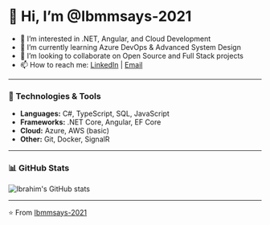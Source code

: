 # 👋 Hi, I’m @Ibmmsays-2021  

- 👀 I’m interested in .NET, Angular, and Cloud Development  
- 🌱 I’m currently learning Azure DevOps & Advanced System Design  
- 💞️ I’m looking to collaborate on Open Source and Full Stack projects  
- 📫 How to reach me: [LinkedIn](https://www.linkedin.com/in/ibrahim-muhammed-048122172/) | [Email](mailto:ibmsays.khiedr@gmail.com)  

---

### 🚀 Technologies & Tools
- **Languages:** C#, TypeScript, SQL, JavaScript  
- **Frameworks:** .NET Core, Angular, EF Core  
- **Cloud:** Azure, AWS (basic)  
- **Other:** Git, Docker, SignalR  

---

### 📊 GitHub Stats
![Ibrahim's GitHub stats](https://github-readme-stats.vercel.app/api?username=Ibmmsays-2021&show_icons=true&theme=radical)

---

⭐️ From [Ibmmsays-2021](https://github.com/Ibmmsays-2021)
